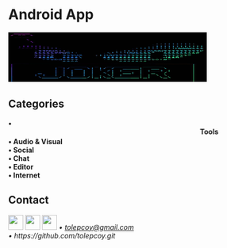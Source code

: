 # Android App
<p float="center">
  <img src="https://raw.githubusercontent.com/Bhai4You/bhai4you/master/msg5780888591-38934.jpg" width="400" height="100" />
</p>

## Categories
 <b>
  • <marquee>Tools</marquee> </br>
  • Audio & Visual </br>
  • Social </br>
  • Chat </br>
  • Editor </br>
  • Internet
 </b>
 
## Contact
<img src="https://wa.png" width="30" height="30" />
<img src="https://fb.png" width="30" height="30" />
<img src="https://ig.png" width="30" height="30" />
<i>
• <a href="https://emailtolep.js">tolepcoy@gmail.com</a></br>
• https://github.com/tolepcoy.git
</i>
